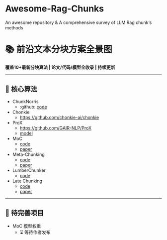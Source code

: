 # Awesome-Rag-Chunks
An awesome repository &amp; A comprehensive survey of LLM Rag chunk‘s methods

# **📚 前沿文本分块方案全景图**

**覆盖10+最新分块算法 | 论文/代码/模型全收录 | 持续更新**



------

## **📌 核心算法**

- ChunkNorris
  - :github:  [code](https://wikit-ai.github.io/chunknorris/pages/how_it_works/#parsers)
- Chonkie
  - <i class="fa-brands fa-github"></i> https://github.com/chonkie-ai/chonkie
- ProX
  - <i class="fa-brands fa-github"></i> https://github.com/GAIR-NLP/ProX
  - <i class="fa-solid fa-face-smiling-hands"></i> [model](https://huggingface.co/gair-prox/web-chunk-refining-lm/tree/main)
- MoC
  - <i class="fa-brands fa-github"></i> [code](https://github.com/IAAR-Shanghai/Meta-Chunking/tree/main/MoC)
  - <i class="fa-solid fa-file"></i>  [paper](https://arxiv.org/pdf/2503.09600)
- Meta-Chunking
  - <i class="fa-brands fa-github"></i> [code](https://github.com/IAAR-Shanghai/Meta-Chunking)
  - <i class="fa-solid fa-file"></i>[paper](https://arxiv.org/pdf/2410.12788)
- LumberChunker
  - <i class="fa-brands fa-github"></i> [code](https://github.com/IAAR-Shanghai/Meta-Chunking)
- Late Chunking
  - <i class="fa-brands fa-github"></i> [code](https://link.zhihu.com/?target=https%3A//github.com/jina-ai/late-chunking)
  - <i class="fa-solid fa-file"></i> [paper](https://link.zhihu.com/?target=https%3A//arxiv.org/abs/2409.04701)

------

## **🚧 待完善项目**

- MoC 模型权重
  - ⌛ 等待作者发布